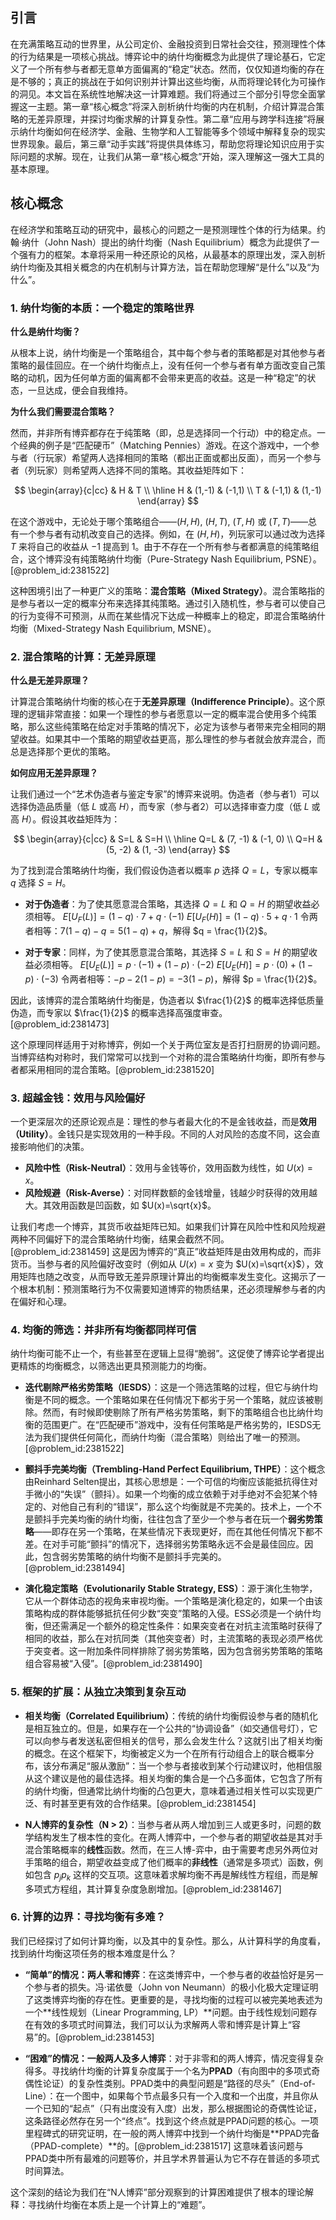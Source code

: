 ## 引言
在充满策略互动的世界里，从公司定价、金融投资到日常社会交往，预测理性个体的行为结果是一项核心挑战。博弈论中的纳什均衡概念为此提供了理论基石，它定义了一个所有参与者都无意单方面偏离的“稳定”状态。然而，仅仅知道均衡的存在是不够的；真正的挑战在于如何识别并计算出这些均衡，从而将理论转化为可操作的洞见。本文旨在系统性地解决这一计算难题。我们将通过三个部分引导您全面掌握这一主题。第一章“核心概念”将深入剖析纳什均衡的内在机制，介绍计算混合策略的无差异原理，并探讨均衡求解的计算复杂性。第二章“应用与跨学科连接”将展示纳什均衡如何在经济学、金融、生物学和人工智能等多个领域中解释复杂的现实世界现象。最后，第三章“动手实践”将提供具体练习，帮助您将理论知识应用于实际问题的求解。现在，让我们从第一章“核心概念”开始，深入理解这一强大工具的基本原理。

## 核心概念
在经济学和策略互动的研究中，最核心的问题之一是预测理性个体的行为结果。约翰·纳什（John Nash）提出的纳什均衡（Nash Equilibrium）概念为此提供了一个强有力的框架。本章将采用一种还原论的风格，从最基本的原理出发，深入剖析纳什均衡及其相关概念的内在机制与计算方法，旨在帮助您理解“是什么”以及“为什么”。

### 1. 纳什均衡的本质：一个稳定的策略世界

**什么是纳什均衡？**

从根本上说，纳什均衡是一个策略组合，其中每个参与者的策略都是对其他参与者策略的最佳回应。在一个纳什均衡点上，没有任何一个参与者有单方面改变自己策略的动机，因为任何单方面的偏离都不会带来更高的收益。这是一种“稳定”的状态，一旦达成，便会自我维持。

**为什么我们需要混合策略？**

然而，并非所有博弈都存在于纯策略（即，总是选择同一个行动）中的稳定点。一个经典的例子是“匹配硬币”（Matching Pennies）游戏。在这个游戏中，一个参与者（行玩家）希望两人选择相同的策略（都出正面或都出反面），而另一个参与者（列玩家）则希望两人选择不同的策略。其收益矩阵如下：

$$
\begin{array}{c|cc}
 & H & T \\
\hline
H & (1,-1) & (-1,1) \\
T & (-1,1) & (1,-1)
\end{array}
$$

在这个游戏中，无论处于哪个策略组合——$(H, H)$, $(H, T)$, $(T, H)$ 或 $(T, T)$——总有一个参与者有动机改变自己的选择。例如，在 $(H, H)$，列玩家可以通过改为选择 $T$ 来将自己的收益从 $-1$ 提高到 $1$。由于不存在一个所有参与者都满意的纯策略组合，这个博弈没有纯策略纳什均衡（Pure-Strategy Nash Equilibrium, PSNE）。[@problem_id:2381522]

这种困境引出了一种更广义的策略：**混合策略（Mixed Strategy）**。混合策略指的是参与者以一定的概率分布来选择其纯策略。通过引入随机性，参与者可以使自己的行为变得不可预测，从而在某些情况下达成一种概率上的稳定，即混合策略纳什均衡（Mixed-Strategy Nash Equilibrium, MSNE）。

### 2. 混合策略的计算：无差异原理

**什么是无差异原理？**

计算混合策略纳什均衡的核心在于**无差异原理（Indifference Principle）**。这个原理的逻辑非常直接：如果一个理性的参与者愿意以一定的概率混合使用多个纯策略，那么这些纯策略在给定对手策略的情况下，必定为该参与者带来完全相同的期望收益。如果其中一个策略的期望收益更高，那么理性的参与者就会放弃混合，而总是选择那个更优的策略。

**如何应用无差异原理？**

让我们通过一个“艺术伪造者与鉴定专家”的博弈来说明。伪造者（参与者1）可以选择伪造品质量（低 $L$ 或高 $H$），而专家（参与者2）可以选择审查力度（低 $L$ 或高 $H$）。假设其收益矩阵为：

$$
\begin{array}{c|cc}
 & S=L & S=H \\
\hline
Q=L & (7, -1) & (-1, 0) \\
Q=H & (5, -2) & (1, -3)
\end{array}
$$

为了找到混合策略纳什均衡，我们假设伪造者以概率 $p$ 选择 $Q=L$，专家以概率 $q$ 选择 $S=H$。

-   **对于伪造者**：为了使其愿意混合策略，其选择 $Q=L$ 和 $Q=H$ 的期望收益必须相等。
    $E[U_F(L)] = (1-q) \cdot 7 + q \cdot (-1)$
    $E[U_F(H)] = (1-q) \cdot 5 + q \cdot 1$
    令两者相等：$7(1-q) - q = 5(1-q) + q$，解得 $q = \frac{1}{2}$。

-   **对于专家**：同样，为了使其愿意混合策略，其选择 $S=L$ 和 $S=H$ 的期望收益必须相等。
    $E[U_E(L)] = p \cdot (-1) + (1-p) \cdot (-2)$
    $E[U_E(H)] = p \cdot (0) + (1-p) \cdot (-3)$
    令两者相等：$-p - 2(1-p) = -3(1-p)$，解得 $p = \frac{1}{2}$。

因此，该博弈的混合策略纳什均衡是，伪造者以 $\frac{1}{2}$ 的概率选择低质量伪造，而专家以 $\frac{1}{2}$ 的概率选择高强度审查。[@problem_id:2381473]

这个原理同样适用于对称博弈，例如一个关于两位室友是否打扫厨房的协调问题。当博弈结构对称时，我们常常可以找到一个对称的混合策略纳什均衡，即所有参与者都采用相同的混合策略。[@problem_id:2381520]

### 3. 超越金钱：效用与风险偏好

一个更深层次的还原论观点是：理性的参与者最大化的不是金钱收益，而是**效用（Utility）**。金钱只是实现效用的一种手段。不同的人对风险的态度不同，这会直接影响他们的决策。

-   **风险中性（Risk-Neutral）**：效用与金钱等价，效用函数为线性，如 $U(x)=x$。
-   **风险规避（Risk-Averse）**：对同样数额的金钱增量，钱越少时获得的效用越大。其效用函数是凹函数，如 $U(x)=\sqrt{x}$。

让我们考虑一个博弈，其货币收益矩阵已知。如果我们计算在风险中性和风险规避两种不同偏好下的混合策略纳什均衡，结果会截然不同。[@problem_id:2381459] 这是因为博弈的“真正”收益矩阵是由效用构成的，而非货币。当参与者的风险偏好改变时（例如从 $U(x)=x$ 变为 $U(x)=\sqrt{x}$），效用矩阵也随之改变，从而导致无差异原理计算出的均衡概率发生变化。这揭示了一个根本机制：预测策略行为不仅需要知道博弈的物质结果，还必须理解参与者的内在偏好和心理。

### 4. 均衡的筛选：并非所有均衡都同样可信

纳什均衡可能不止一个，有些甚至在逻辑上显得“脆弱”。这促使了博弈论学者提出更精炼的均衡概念，以筛选出更具预测能力的均衡。

-   **迭代剔除严格劣势策略（IESDS）**：这是一个筛选策略的过程，但它与纳什均衡是不同的概念。一个策略如果在任何情况下都劣于另一个策略，就应该被剔除。然而，有时候即使剔除了所有严格劣势策略，剩下的策略组合也比纳什均衡的范围更广。在“匹配硬币”游戏中，没有任何策略是严格劣势的，IESDS无法为我们提供任何简化，而纳什均衡（混合策略）则给出了唯一的预测。[@problem_id:2381522]

-   **颤抖手完美均衡（Trembling-Hand Perfect Equilibrium, THPE）**：这个概念由Reinhard Selten提出，其核心思想是：一个可信的均衡应该能抵抗得住对手微小的“失误”（颤抖）。如果一个均衡的成立依赖于对手绝对不会犯某个特定的、对他自己有利的“错误”，那么这个均衡就是不完美的。技术上，一个不是颤抖手完美均衡的纳什均衡，往往包含了至少一个参与者在玩一个**弱劣势策略**——即存在另一个策略，在某些情况下表现更好，而在其他任何情况下都不差。在对手可能“颤抖”的情况下，选择弱劣势策略永远不会是最佳回应。因此，包含弱劣势策略的纳什均衡不是颤抖手完美的。[@problem_id:2381494]

-   **演化稳定策略（Evolutionarily Stable Strategy, ESS）**：源于演化生物学，它从一个群体动态的视角来审视均衡。一个策略是演化稳定的，如果一个由该策略构成的群体能够抵抗任何少数“突变”策略的入侵。ESS必须是一个纳什均衡，但还需满足一个额外的稳定性条件：如果突变者在对抗主流策略时获得了相同的收益，那么在对抗同类（其他突变者）时，主流策略的表现必须严格优于突变者。这一附加条件同样排除了弱劣势策略，因为包含弱劣势策略的策略组合容易被“入侵”。[@problem_id:2381490]

### 5. 框架的扩展：从独立决策到复杂互动

-   **相关均衡（Correlated Equilibrium）**：传统的纳什均衡假设参与者的随机化是相互独立的。但是，如果存在一个公共的“协调设备”（如交通信号灯），它可以向参与者发送私密但相关的信号，那么会发生什么？这就引出了相关均衡的概念。在这个框架下，均衡被定义为一个在所有行动组合上的联合概率分布，该分布满足“服从激励”：当一个参与者接收到某个行动建议时，他相信服从这个建议是他的最佳选择。相关均衡的集合是一个凸多面体，它包含了所有的纳什均衡，但通常比纳什均衡的凸包更大，意味着通过相关性可以实现更广泛、有时甚至更有效的合作结果。[@problem_id:2381454]

-   **N人博弈的复杂性（N > 2）**：当参与者从两人增加到三人或更多时，问题的数学结构发生了根本性的变化。在两人博弈中，一个参与者的期望收益是其对手混合策略概率的**线性**函数。然而，在三人博-弈中，由于需要考虑另外两位对手策略的组合，期望收益变成了他们概率的**非线性**（通常是多项式）函数，例如包含 $p_j p_k$ 这样的交互项。这意味着求解均衡不再是解线性方程组，而是解多项式方程组，其计算复杂度急剧增加。[@problem_id:2381467]

### 6. 计算的边界：寻找均衡有多难？

我们已经探讨了如何计算均衡，以及其中的复杂性。那么，从计算科学的角度看，找到纳什均衡这项任务的根本难度是什么？

-   **“简单”的情况：两人零和博弈**：在这类博弈中，一个参与者的收益恰好是另一个参与者的损失。冯·诺依曼（John von Neumann）的极小化极大定理证明了这类博弈均衡的存在性。更重要的是，寻找均衡的过程可以被完美地表述为一个**线性规划（Linear Programming, LP）**问题。由于线性规划问题存在有效的多项式时间算法，我们可以认为求解两人零和博弈是计算上“容易”的。[@problem_id:2381453]

-   **“困难”的情况：一般两人及多人博弈**：对于非零和的两人博弈，情况变得复杂得多。寻找纳什均衡的计算复杂度属于一个名为**PPAD**（有向图中的多项式奇偶性论证）的复杂性类别。PPAD类中的典型问题是“路径的尽头”（End-of-Line）：在一个图中，如果每个节点最多只有一个入度和一个出度，并且你从一个已知的“起点”（只有出度没有入度）出发，那么根据图论的奇偶性论证，这条路径必然存在另一个“终点”。找到这个终点就是PPAD问题的核心。一项里程碑式的研究证明，在一般的两人博弈中找到一个纳什均衡是**PPAD完备（PPAD-complete）**的。[@problem_id:2381517] 这意味着该问题与PPAD类中所有最难的问题等价，并且学术界普遍认为它不存在普适的多项式时间算法。

这个深刻的结论为我们在“N人博弈”部分观察到的计算困难提供了根本的理论解释：寻找纳什均衡在本质上是一个计算上的“难题”。

